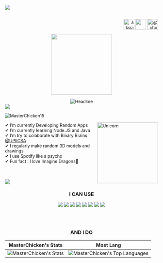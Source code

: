   <!-- SOCIAL MEDIA LOGOS -->
<img src="https://user-images.githubusercontent.com/73097560/115834477-dbab4500-a447-11eb-908a-139a6edaec5c.gif"><br><br>
<p align="right">
  <a href="https://www.instagram.com/master_chicken15/" target="blank"><img align="center" src="https://cdn-icons-png.flaticon.com/512/87/87390.png" alt="aksia" height="35" width="35" /></a>
  <a href="https://www.facebook.com/profile.php?id=61553440130661" target="blank"><img align="center" src="https://www.pngarts.com/files/10/Vector-Facebook-Logo-Black-And-White-PNG-Transparent-Image.png" height="35" width="35" /></a>
  <a href="https://www.hackerrank.com/@chowrasia_akash1" target="blank"><img align="center" src="https://www.pngkit.com/png/full/20-201634_linkedin-square-logo-comments-linkedin-icon-black-png.png" alt="@chowrasia_akash1" height="35" width="35" /></a>
  <!-- <a href="WEBSITE"><img align="center" src="PICTURE" height="35" width="35" /></a> -->
</p>


  <!-- BANNER -->
<p align="center">
  <img src="https://scontent.fmex33-1.fna.fbcdn.net/v/t39.30808-6/559429947_122217099212114671_287014134211290555_n.jpg?_nc_cat=111&ccb=1-7&_nc_sid=cc71e4&_nc_ohc=R_NcBEzTDWYQ7kNvwHTzc8R&_nc_oc=AdlBUYtQqcaokAVo11iqry9z5KJRSlYhsu-w3kbZYHkpUPZCrm_G4jg8YV5FBVqhVSRvpFEhkULF3tPiEPW6QtXj&_nc_zt=23&_nc_ht=scontent.fmex33-1.fna&_nc_gid=UjQNqnG9g-ICcGaCsBW12g&oh=00_AfdIZ_prGr5Chl9uMTUJM7km1DwTd1MPeK6IivFQRVIYpA&oe=690A17A1" height="200"/>
</p>


  <!-- WELCOME MESSAGE -->
  <div align=center>
<img src="https://readme-typing-svg.herokuapp.com?color=FFFFFF&size=32&center=true&vCenter=true&width=600&height=50&lines=print(Hello+Everyone)" alt="Headline" />
  </div>
<img src="https://user-images.githubusercontent.com/73097560/115834477-dbab4500-a447-11eb-908a-139a6edaec5c.gif"><br>


  <!-- ABOUT ME -->
<p align="left"> <img src="https://komarev.com/ghpvc/?username=MasterChicken15&label=Profile%20views&color=0e75b6&style=flat" alt="MasterChicken15" /> </p>
<img align="right" width=200px alt="Unicorn" src="https://media1.tenor.com/m/qGhQpBVaqJ8AAAAC/ado-ado-cute.gif" />
✔ I’m currently Developing Random Apps<br>
✔ I’m currently learning Node.JS and Java<br>
✔ I’m try to colaborate with Binary Brains <a href="https://www.google.com](https://www.instagram.com/upiicsa_oficial/">@UPIICSA</a><br>
✔ I regularly make random 3D models and drawings <br>
✔ I use Spotify like a psycho<br>
✔ Fun fact : I love Imagine Dragons🐉<br><br><br><br>
<img src="https://user-images.githubusercontent.com/73097560/115834477-dbab4500-a447-11eb-908a-139a6edaec5c.gif"><br>

  <!-- LANGUAGES AND TOOLS -->
<H3 align="center">I CAN USE</H3>
<p align="center">
  <img src="https://img.shields.io/badge/c-%2300599C.svg?style=for-the-badge&logo=c&logoColor=white">
  <img src="https://img.shields.io/badge/c++-%2300599C.svg?style=for-the-badge&logo=c%2B%2B&logoColor=white">
  <img src="https://img.shields.io/badge/python-3670A0?style=for-the-badge&logo=python&logoColor=ffdd54">
  <img src="https://img.shields.io/badge/html5-%23E34F26.svg?style=for-the-badge&logo=html5&logoColor=white">
  <img src="https://img.shields.io/badge/css3-%231572B6.svg?style=for-the-badge&logo=css3&logoColor=white">
  <img src="https://img.shields.io/badge/javascript-%23323330.svg?style=for-the-badge&logo=javascript&logoColor=%23F7DF1E">
  <img src="https://img.shields.io/badge/blender-%23F5792A.svg?style=for-the-badge&logo=blender&logoColor=white">
  <img src="https://img.shields.io/badge/Linux-FCC624?style=for-the-badge&logo=linux&logoColor=black">
  <!-- <img src=""> -->
</p><br><br>

  <!-- ACTIVITY AND CONTRIBUTIONS -->
<H3 align="center">AND I DO</H3>
<div align="Center">

| MasterChicken's Stats | Most Lang |
| ------------- | ------------- |
| ![MasterChicken's Stats](https://github-readme-stats.vercel.app/api?username=MasterChicken15&theme=onedark&show_icons=true&hide_border=true&count_private=true)  | ![MasterChicken's Top Languages](https://github-readme-stats.vercel.app/api/top-langs/?username=MasterChicken15&theme=onedark&show_icons=true&hide_border=true&layout=compact) |
</div><br><br>
